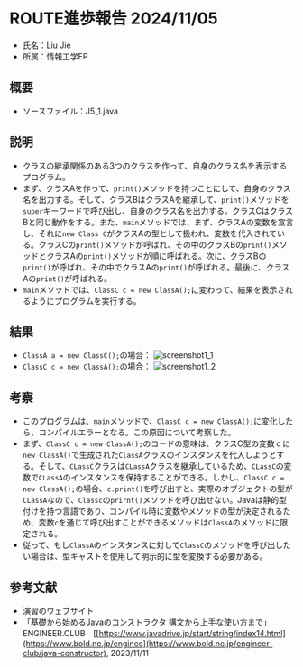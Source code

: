 # ROUTE進歩報告 2024/11/05
* 氏名：Liu Jie
* 所属：情報工学EP


## 概要
* ソースファイル：J5_1.java
## 説明
* クラスの継承関係のある3つのクラスを作って、自身のクラス名を表示するプログラム。
* まず、クラスAを作って、`print()`メソッドを持つことにして、自身のクラス名を出力する。そして、クラスBはクラスAを継承して、`print()`メソッドを`super`キーワードで呼び出し、自身のクラス名を出力する。クラスCはクラスBと同じ動作をする。また、`main`メソッドでは、まず、クラスAの変数を宣言し、それに`new Class C`がクラスAの型として扱われ、変数を代入されている。クラスCの`print()`メソッドが呼ばれ、その中のクラスBの`print()`メソッドとクラスAの`print()`メソッドが順に呼ばれる。次に、クラスBの`print()`が呼ばれ、その中でクラスAの`print()`が呼ばれる。最後に、クラスAの`print()`が呼ばれる。
* `main`メソッドでは、`ClassC c = new ClassA();`に変わって、結果を表示されるようにプログラムを実行する。
## 結果
* `ClassA a = new ClassC();`の場合：
![screenshot1_1](https://github.com/2023-ynu-programming-II/assignment05-liu-jie-903/assets/147288297/d4065a23-b958-446c-a42f-7c0c0f297ea8)
* `ClassC c = new ClassA();`の場合：
![screenshot1_2](https://github.com/2023-ynu-programming-II/assignment05-liu-jie-903/assets/147288297/a36f025e-7e4d-4302-a776-00bbeda687d4)
## 考察
* このプログラムは、`main`メソッドで、`ClassC c = new ClassA();`に変化したら、コンパイルエラーとなる。この原因について考察した。
* まず、`ClassC c = new ClassA();`のコードの意味は、クラスC型の変数ｃに`new ClassA()`で生成された`ClassA`クラスのインスタンスを代入しようとする。そして、`CLassC`クラスは`CLassA`クラスを継承しているため、`CLassC`の変数で`CLassA`のインスタンスを保持することができる。しかし、`ClassC c = new ClassA();`の場合、`c.print()`を呼び出すと、実際のオブジェクトの型が`CLassA`なので、`Classc`の`prirnt()`メソッドを呼び出せない。Javaは静的型付けを持つ言語であり、コンパイル時に変数やメソッドの型が決定されるため、変数`c`を通じて呼び出すことができるメソッドは`ClassA`のメソッドに限定される。
* 従って、もし`ClassA`のインスタンスに対して`ClassC`のメソッドを呼び出したい場合は、型キャストを使用して明示的に型を変換する必要がある。

## 参考文献
* 演習のウェブサイト
* 「基礎から始めるJavaのコンストラクタ 構文から上手な使い方まで」ENGINEER.CLUB　[[https://www.javadrive.jp/start/string/index14.html](https://www.bold.ne.jp/enginee](https://www.bold.ne.jp/engineer-club/java-constructor), 2023/11/11
